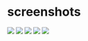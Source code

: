 # screenshots

<p float="left">
  <img src="screenshots/Screenshot_1.png" />
  <img src="screenshots/Screenshot_2.png" />
  <img src="screenshots/Screenshot_3.png" />
  <img src="screenshots/Screenshot_4.png" />
  <img src="screenshots/Screenshot_5.png" />
</p>
